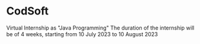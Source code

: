 # CodSoft
Virtual Internship as "Java Programming" The duration of the internship will be of 4 weeks, starting from 10 July 2023 to 10 August 2023
